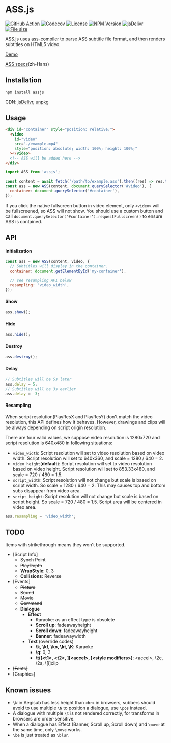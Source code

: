# ASS.js

[![GitHub Action](https://img.shields.io/github/actions/workflow/status/weizhenye/ASS/ci.yml?logo=github)](https://github.com/weizhenye/ASS/actions)
[![Codecov](https://img.shields.io/codecov/c/gh/weizhenye/ASS?logo=codecov)](https://codecov.io/gh/weizhenye/ASS)
[![License](https://img.shields.io/npm/l/assjs)](https://github.com/weizhenye/assjs/blob/master/LICENSE)
[![NPM Version](https://img.shields.io/npm/v/assjs?logo=npm)](https://www.npmjs.com/package/assjs)
[![jsDelivr](https://img.shields.io/jsdelivr/npm/hm/assjs?logo=jsdelivr)](https://www.jsdelivr.com/package/npm/assjs)
[![File size](https://img.shields.io/bundlejs/size/assjs)](https://bundlephobia.com/result?p=assjs)

ASS.js uses [ass-compiler](https://github.com/weizhenye/ass-compiler) to parse ASS subtitle file format, and then renders subtitles on HTML5 video.

[Demo](https://ass.js.org/)

[ASS specs](https://github.com/weizhenye/ASS/wiki/ASS-%E5%AD%97%E5%B9%95%E6%A0%BC%E5%BC%8F%E8%A7%84%E8%8C%83)(zh-Hans)

## Installation

```bash
npm install assjs
```

CDN: [jsDelivr](https://www.jsdelivr.com/package/npm/assjs), [unpkg](https://unpkg.com/assjs/)

## Usage

```html
<div id="container" style="position: relative;">
  <video
    id="video"
    src="./example.mp4"
    style="position: absolute; width: 100%; height: 100%;"
  ></video>
  <!-- ASS will be added here -->
</div>
```

```js
import ASS from 'assjs';

const content = await fetch('/path/to/example.ass').then((res) => res.text());
const ass = new ASS(content, document.querySelector('#video'), {
  container: document.querySelector('#container'),
});
```

If you click the native fullscreen button in video element, only `<video>` will be fullscreened, so ASS will not show. You should use a custom button and call `document.querySelector('#container').requestFullscreen()` to ensure ASS is contained.

## API

#### Initialization

```js
const ass = new ASS(content, video, {
  // Subtitles will display in the container.
  container: document.getElementById('my-container'),

  // see resampling API below
  resampling: 'video_width',
});
```

#### Show

```js
ass.show();
```

#### Hide

```js
ass.hide();
```

#### Destroy

```js
ass.destroy();
```

#### Delay

```js
// Subtitles will be 5s later
ass.delay = 5;
// Subtitles will be 3s earlier
ass.delay = -3;
```

#### Resampling

When script resolution(PlayResX and PlayResY) don't match the video resolution, this API defines how it behaves. However, drawings and clips will be always depending on script origin resolution.

There are four valid values, we suppose video resolution is 1280x720 and script resolution is 640x480 in following situations:
* `video_width`: Script resolution will set to video resolution based on video width. Script resolution will set to 640x360, and scale = 1280 / 640 = 2.
* `video_height`(__default__): Script resolution will set to video resolution based on video height. Script resolution will set to 853.33x480, and scale = 720 / 480 = 1.5.
* `script_width`: Script resolution will not change but scale is based on script width. So scale = 1280 / 640 = 2. This may causes top and bottom subs disappear from video area.
* `script_height`: Script resolution will not change but scale is based on script height. So scale = 720 / 480 = 1.5. Script area will be centered in video area.

```js
ass.resampling = 'video_width';
```

## TODO

Items with <del>strikethrough</del> means they won't be supported.

* [Script Info]
  * ~~Synch Point~~
  * ~~PlayDepth~~
  * __WrapStyle__: 0, 3
  * __Collisions__: Reverse
* [Events]
  * ~~Picture~~
  * ~~Sound~~
  * ~~Movie~~
  * ~~Command~~
  * __Dialogue__
    + __Effect__
      - ~~Karaoke~~: as an effect type is obsolete
      - __Scroll up__: fadeawayheight
      - __Scroll down__: fadeawayheight
      - __Banner__: fadeawaywidth
    + __Text__ (override codes)
      - __\k, \kf, \ko, \kt, \K__: Karaoke
      - __\q__: 0, 3
      - __\t([&lt;t1&gt;, &lt;t2&gt;, ][&lt;accel&gt;, ]&lt;style modifiers&gt;)__: &lt;accel&gt;, \2c, \2a, \\[i]clip
* ~~[Fonts]~~
* ~~[Graphics]~~

## Known issues

* `\N` in Aegisub has less height than `<br>` in browsers, subbers should avoid to use multiple `\N` to position a dialogue, use `\pos` instead.
* A dialogue with multiple `\t` is not rendered correctly, for transforms in browsers are order-sensitive.
* When a dialogue has Effect (Banner, Scroll up, Scroll down) and `\move` at the same time, only `\move` works.
* `\be` is just treated as `\blur`.

